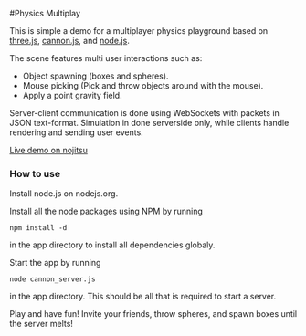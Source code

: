#Physics Multiplay

This is  simple a demo for a multiplayer physics playground based on [three.js](https://github.com/mrdoob/three.js), [cannon.js](https://github.com/schteppe/cannon.js), and [node.js](http://nodejs.org/).

The scene features multi user interactions such as:

 * Object spawning (boxes and spheres).
 * Mouse picking (Pick and throw objects around with the mouse).
 * Apply a point gravity field.

Server-client communication is done using WebSockets with packets in JSON text-format. Simulation
in done serverside only, while clients handle rendering and sending user events.

[Live demo on nojitsu](http://pmb.jit.su/)

### How to use

Install node.js on nodejs.org. 

Install all the node packages using NPM by running
```
npm install -d
```
in the app directory to install all dependencies globaly.

Start the app by running
```
node cannon_server.js
```
in the app directory. This should be all that is required to start a server.

Play and have fun! Invite your friends, throw spheres, and spawn boxes until the server melts! 